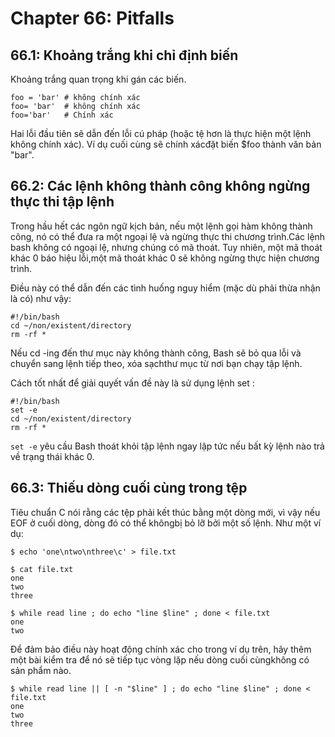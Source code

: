 # Chapter 66: Pitfalls

## 66.1: Khoảng trắng khi chỉ định biến

Khoảng trắng quan trọng khi gán các biến.

```
foo = 'bar' # không chính xác
foo= 'bar'  # không chính xác
foo='bar'   # Chính xác
```

Hai lỗi đầu tiên sẽ dẫn đến lỗi cú pháp (hoặc tệ hơn là thực hiện một lệnh không chính xác). Ví dụ cuối cùng sẽ chính xácđặt biến $foo thành văn bản "bar".

## 66.2: Các lệnh không thành công không ngừng thực thi tập lệnh

Trong hầu hết các ngôn ngữ kịch bản, nếu một lệnh gọi hàm không thành công, nó có thể đưa ra một ngoại lệ và ngừng thực thi chương trình.Các lệnh bash không có ngoại lệ, nhưng chúng có mã thoát. Tuy nhiên, một mã thoát khác 0 báo hiệu lỗi,một mã thoát khác 0 sẽ không ngừng thực hiện chương trình.

Điều này có thể dẫn đến các tình huống nguy hiểm (mặc dù phải thừa nhận là có) như vậy:

```
#!/bin/bash
cd ~/non/existent/directory
rm -rf *
```

Nếu cd -ing đến thư mục này không thành công, Bash sẽ bỏ qua lỗi và chuyển sang lệnh tiếp theo, xóa sạchthư mục từ nơi bạn chạy tập lệnh.

Cách tốt nhất để giải quyết vấn đề này là sử dụng lệnh set :

```
#!/bin/bash
set -e
cd ~/non/existent/directory
rm -rf *
```

`set -e` yêu cầu Bash thoát khỏi tập lệnh ngay lập tức nếu bất kỳ lệnh nào trả về trạng thái khác 0.

## 66.3: Thiếu dòng cuối cùng trong tệp

Tiêu chuẩn C nói rằng các tệp phải kết thúc bằng một dòng mới, vì vậy nếu EOF ở cuối dòng, dòng đó có thể khôngbị bỏ lỡ bởi một số lệnh. Như một ví dụ:

```
$ echo 'one\ntwo\nthree\c' > file.txt

$ cat file.txt
one
two
three

$ while read line ; do echo "line $line" ; done < file.txt
one
two
```

Để đảm bảo điều này hoạt động chính xác cho trong ví dụ trên, hãy thêm một bài kiểm tra để nó sẽ tiếp tục vòng lặp nếu dòng cuối cùngkhông có sản phẩm nào.

```
$ while read line || [ -n "$line" ] ; do echo "line $line" ; done < file.txt
one
two
three
```